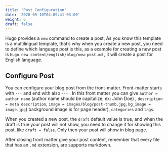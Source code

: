 ```yaml
---
title: 'Post Configuration'
date: '2020-05-10T04:09:41-03:00'
weight: 6
draft: false
---
```

Hugo provides a `new` command to create a post, As you know this template is a multilingual template, that’s why when you create a new post, you need to define which language post is this, as a example for creating a new post is `hugo new content/english/blog/new-post.md` , it will create a post for English language.

Configure Post
--------------

You can configure your blog post from the front-matter. Front-matter starts with `---` and end with also `---` . In this front matter you can give `author = author name` (author name should be capitalize, ex: John Doe) , `description = meta description`, `image = images/blog/post-thumb.jpg`, `bg_image = image.jpg`( background image is for page header), `categories` and `tags`.

When you created a new post, the `draft` default value is true, and when the draft is true your post will not show, you need to change it for showing this post. like `draft = false`. Only then your post will show in blog page.

After closing front matter give your post content, remember that every file that has an `.md` extension, are supports markdown.
